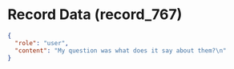 # Record Data (record_767)

```json
{
  "role": "user",
  "content": "My question was what does it say about them?\n"
}
```
